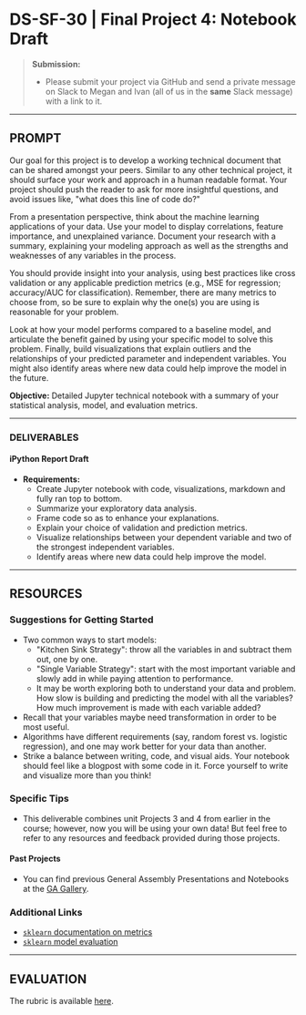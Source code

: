 # DS-SF-30 | Final Project 4: Notebook Draft

> **Submission:**
>
> - Please submit your project via GitHub and send a private message on Slack to Megan and Ivan (all of us in the **same** Slack message) with a link to it.

---

## PROMPT

Our goal for this project is to develop a working technical document that can be shared amongst your peers.  Similar to any other technical project, it should surface your work and approach in a human readable format.  Your project should push the reader to ask for more insightful questions, and avoid issues like, "what does this line of code do?"

From a presentation perspective, think about the machine learning applications of your data.  Use your model to display correlations, feature importance, and unexplained variance.  Document your research with a summary, explaining your modeling approach as well as the strengths and weaknesses of any variables in the process.

You should provide insight into your analysis, using best practices like cross validation or any applicable prediction metrics (e.g., MSE for regression; accuracy/AUC for classification).  Remember, there are many metrics to choose from, so be sure to explain why the one(s) you are using is reasonable for your problem.

Look at how your model performs compared to a baseline model, and articulate the benefit gained by using your specific model to solve this problem.  Finally, build visualizations that explain outliers and the relationships of your predicted parameter and independent variables.  You might also identify areas where new data could help improve the model in the future.

**Objective:** Detailed Jupyter technical notebook with a summary of your statistical analysis, model, and evaluation metrics.

---

### DELIVERABLES

#### iPython Report Draft

- **Requirements:**
  - Create Jupyter notebook with code, visualizations, markdown and fully ran top to bottom.
  - Summarize your exploratory data analysis.
  - Frame code so as to enhance your explanations.
  - Explain your choice of validation and prediction metrics.
  - Visualize relationships between your dependent variable and two of the strongest independent variables.
  - Identify areas where new data could help improve the model.

---

## RESOURCES

### Suggestions for Getting Started

- Two common ways to start models:
  -  "Kitchen Sink Strategy": throw all the variables in and subtract them out, one by one.
  -  "Single Variable Strategy": start with the most important variable and slowly add in while paying attention to performance.
    - It may be worth exploring both to understand your data and problem.  How slow is building and predicting the model with all the variables?  How much improvement is made with each variable added?
- Recall that your variables maybe need transformation in order to be most useful.
- Algorithms have different requirements (say, random forest vs. logistic regression), and one may work better for your data than another.
- Strike a balance between writing, code, and visual aids.  Your notebook should feel like a blogpost with some code in it.  Force yourself to write and visualize more than you think!

### Specific Tips

- This deliverable combines unit Projects 3 and 4 from earlier in the course; however, now you will be using your own data!  But feel free to refer to any resources and feedback provided during those projects.

#### Past Projects

- You can find previous General Assembly Presentations and Notebooks at the [GA Gallery](https://gallery.generalassemb.ly/DS?metro=).

### Additional Links

- [`sklearn` documentation on metrics](http://scikit-learn.org/stable/modules/classes.html)
- [`sklearn` model evaluation](http://scikit-learn.org/stable/modules/model_evaluation.html)

---

## EVALUATION

The rubric is available [here](https://docs.google.com/spreadsheets/d/1951W6xay6s2VaWXskqPClz799D3fsO_AHzXaNOHaE00/edit#gid=624507046).
